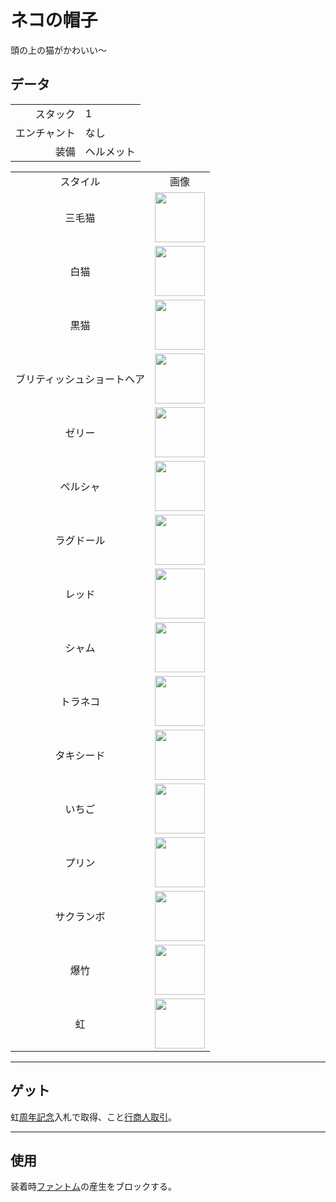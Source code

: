 # ネコの帽子
頭の上の猫がかわいい～

## データ
<table>
    <tr><td align="end">スタック</td><td>1</td></tr>
    <tr><td align="end">エンチャント</td><td>なし</td></tr>
    <tr><td align="end">装備</td><td>ヘルメット</td></tr>
</table>
<table>
    <tr><td align="center">スタイル</td><td align="center">画像</td></tr>
    <tr><td align="center">三毛猫</td><td><img src="https://i.imgur.com/j5qaiY1.png" height="80"/></td></tr>
    <tr><td align="center">白猫</td><td><img src="https://i.imgur.com/fKTtMQr.png" height="80"/></td></tr>
    <tr><td align="center">黒猫</td><td><img src="https://i.imgur.com/pyVVa7u.png" height="80"/></td></tr>
    <tr><td align="center">ブリティッシュショートヘア</td><td><img src="https://i.imgur.com/D82K9aB.png" height="80"/></td></tr>
    <tr><td align="center">ゼリー</td><td><img src="https://i.imgur.com/mBBcikO.png" height="80"/></td></tr>
    <tr><td align="center">ペルシャ</td><td><img src="https://i.imgur.com/WIVQMX2.png" height="80"/></td></tr>
    <tr><td align="center">ラグドール</td><td><img src="https://i.imgur.com/tYcHz7F.png" height="80"/></td></tr>
    <tr><td align="center">レッド</td><td><img src="https://i.imgur.com/ylNn6QJ.png" height="80"/></td></tr>
    <tr><td align="center">シャム</td><td><img src="https://i.imgur.com/oPDhofX.png" height="80"/></td></tr>
    <tr><td align="center">トラネコ</td><td><img src="https://i.imgur.com/RLVDgED.png" height="80"/></td></tr>
    <tr><td align="center">タキシード</td><td><img src="https://i.imgur.com/KzfuYRq.png" height="80"/></td></tr>
    <tr><td align="center">いちご</td><td><img src="https://i.imgur.com/UT94IRj.png" height="80"/></td></tr>
    <tr><td align="center">プリン</td><td><img src="https://i.imgur.com/OqQl5jU.png" height="80"/></td></tr>
    <tr><td align="center">サクランボ</td><td><img src="https://i.imgur.com/OAL1rFF.png" height="80"/></td></tr>
    <tr><td align="center">爆竹</td><td><img src="https://i.imgur.com/X55VsLG.png" height="80"/></td></tr>
    <tr><td align="center">虹</td><td><img src="https://i.imgur.com/DmKyFxS.gif" height="80"/></td></tr>
</table>

---

## ゲット
虹[周年記念](../feature/anniversary.md)入札で取得、こと[行商人取引](../feature/enhanced_wandering_trader.md)。

---

## 使用
装着時[ファントム](https://minecraft.fandom.com/ja/wiki/ファントム)の産生をブロックする。